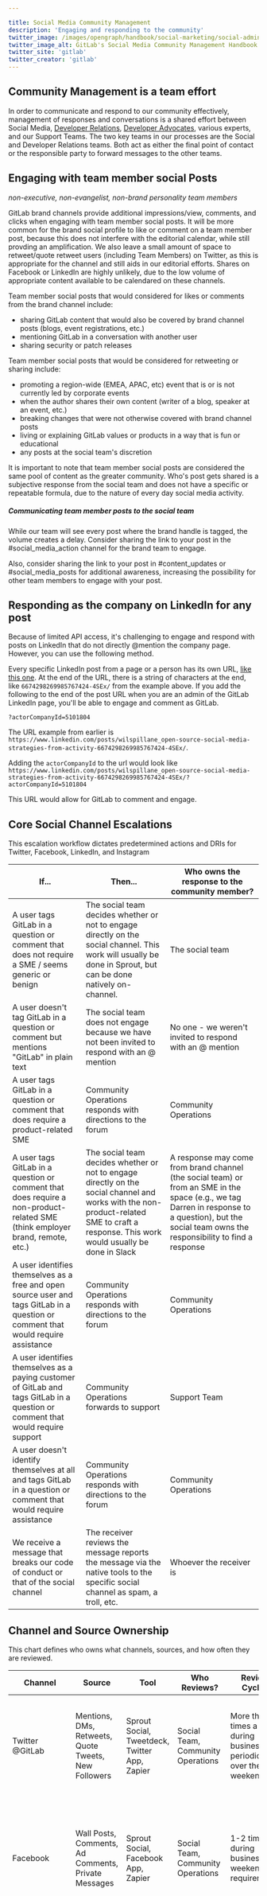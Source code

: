 ```yaml
---

title: Social Media Community Management
description: 'Engaging and responding to the community'
twitter_image: /images/opengraph/handbook/social-marketing/social-admin-cm.png
twitter_image_alt: GitLab's Social Media Community Management Handbook Page
twitter_site: 'gitlab'
twitter_creator: 'gitlab'
---
```







## Community Management is a team effort

In order to communicate and respond to our community effectively, management of responses and conversations is a shared effort between Social Media, [Developer Relations](/handbook/marketing/developer-relations/), [Developer Advocates](/handbook/marketing/developer-relations/developer-advocacy), various experts, and our Support Teams. The two key teams in our processes are the Social and Developer Relations teams. Both act as either the final point of contact or the responsible party to forward messages to the other teams.

## Engaging with team member social Posts

_non-executive, non-evangelist, non-brand personality team members_

GitLab brand channels provide additional impressions/view, comments, and clicks when engaging with team member social posts. It will be more common for the brand social profile to like or comment on a team member post, because this does not interfere with the editorial calendar, while still provding an amplification. We also leave a small amount of space to retweet/quote retweet users (including Team Members) on Twitter, as this is appropriate for the channel and still aids in our editorial efforts. Shares on Facebook or LinkedIn are highly unlikely, due to the low volume of appropriate content available to be calendared on these channels.

Team member social posts that would considered for likes or comments from the brand channel include:

- sharing GitLab content that would also be covered by brand channel posts (blogs, event registrations, etc.)
- mentioning GitLab in a conversation with another user
- sharing security or patch releases

Team member social posts that would be considered for retweeting or sharing include:

- promoting a region-wide (EMEA, APAC, etc) event that is or is not currently led by corporate events
- when the author shares their own content (writer of a blog, speaker at an event, etc.)
- breaking changes that were not otherwise covered with brand channel posts
- living or explaining GitLab values or products in a way that is fun or educational
- any posts at the social team's discretion

It is important to note that team member social posts are considered the same pool of content as the greater community. Who's post gets shared is a subjective response from the social team and does not have a specific or repeatable formula, due to the nature of every day social media activity.

##### Communicating team member posts to the social team

While our team will see every post where the brand handle is tagged, the volume creates a delay. Consider sharing the link to your post in the #social_media_action channel for the brand team to engage.

Also, consider sharing the link to your post in #content_updates or #social_media_posts for additional awareness, increasing the possibility for other team members to engage with your post.

## Responding as the company on LinkedIn for any post

Because of limited API access, it's challenging to engage and respond with posts on LinkedIn that do not directly @mention the company page. However, you can use the following method.

Every specific LinkedIn post from a page or a person has its own URL, [like this one](https://www.linkedin.com/posts/wilspillane_open-source-social-media-strategies-from-activity-6674298269985767424-4SEx/). At the end of the URL, there is a string of characters at the end, like `6674298269985767424-4SEx/` from the example above. If you add the following to the end of the post URL when you are an admin of the GitLab LinkedIn page, you'll be able to engage and comment as GitLab.

`?actorCompanyId=5101804`

The URL example from earlier is
`https://www.linkedin.com/posts/wilspillane_open-source-social-media-strategies-from-activity-6674298269985767424-4SEx/`.

Adding the `actorCompanyId` to the url would look like
`https://www.linkedin.com/posts/wilspillane_open-source-social-media-strategies-from-activity-6674298269985767424-4SEx/?actorCompanyId=5101804`

This URL would allow for GitLab to comment and engage.

## Core Social Channel Escalations

This escalation workflow dictates predetermined actions and DRIs for Twitter, Facebook, LinkedIn, and Instagram

| If...                                                                                                                              | Then...                                                                                                                                                                                  | Who owns the response to the community member?                                                                                                                                                                               |
|------------------------------------------------------------------------------------------------------------------------------------|------------------------------------------------------------------------------------------------------------------------------------------------------------------------------------------|------------------------------------------------------------------------------------------------------------------------------------------------------------------------------------------------------|
| A user tags GitLab in a question or comment that does not require a SME / seems generic or benign                                  | The social team decides whether or not to engage directly on the social channel. This work will usually be done in Sprout, but can be done natively on-channel.                          | The social team                                                                                                                                                                                      |
| A user doesn't tag GitLab in a question or comment but mentions "GitLab" in plain text                                             | The social team does not engage because we have not been invited to respond with an @ mention                                                                                            | No one - we weren't invited to respond with an @ mention                                                                                                                                             |
| A user tags GitLab in a question or comment that does require a product-related SME                                                | Community Operations responds with directions to the forum                                                                                                                            | Community Operations                                                                                                                                                                               |
| A user tags GitLab in a question or comment that does require a non-product-related SME (think employer brand, remote, etc.)       | The social team decides whether or not to engage directly on the social channel and works with the non-product-related SME to craft a response. This work would usually be done in Slack | A response may come from brand channel (the social team) or from an SME in the space (e.g., we tag Darren in response to a question), but the social team owns the responsibility to find a response |
| A user identifies themselves as a free and open source user and tags GitLab in a question or comment that would require assistance | Community Operations responds with directions to the forum                                                                                                                             | Community Operations                                                                                                                                                                               |
| A user identifies themselves as a paying customer of GitLab and tags GitLab in a question or comment that would require support    | Community Operations forwards to support                                                                                                                                              | Support Team                                                                                                                                                                                       |
| A user doesn't identify themselves at all and tags GitLab in a question or comment that would require assistance                   | Community Operations responds with directions to the forum                                                                                                                             | Community Operations                                                                                                                                                                               |
| We receive a message that breaks our code of conduct or that of the social channel                                                 | The receiver reviews the message reports the message via the native tools to the specific social channel as spam, a troll, etc.                                                          | Whoever the receiver is                                                                                                                                                                              |

## Channel and Source Ownership

This chart defines who owns what channels, sources, and how often they are reviewed.

| Channel                 | Source                                               | Tool                                                  | Who Reviews?                                                                                                                                                                   | Review Cycles                                                          | Justification                                                                                                                                                                                                 | Note                                                                                                                    |
|-------------------------|------------------------------------------------------|-------------------------------------------------------|--------------------------------------------------------------------------------------------------------------------------------------------------------------------------------|------------------------------------------------------------------------|---------------------------------------------------------------------------------------------------------------------------------------------------------------------------------------------------------------|-------------------------------------------------------------------------------------------------------------------------|
| Twitter @GitLab         | Mentions, DMs, Retweets, Quote Tweets, New Followers | Sprout Social, Tweetdeck, Twitter App, Zapier         | Social Team, Community Operations                                                                                                                                              | More than 3 times a day during business; periodically over the weekend | Twitter is for live and recent changes/news. Requires more engagement and community management than other channels.                                                                                           | -                                                                                                                       |
| Facebook                | Wall Posts, Comments, Ad Comments, Private Messages  | Sprout Social, Facebook App, Zapier                   | Social Team, Community Operations                                                                                                                                              | 1-2 times during business; no weekend requirements                     | Facebook does not receive many comments and users shouldn't expect immediate responses.                                                                                                                       | Reviewing items in Sprout doesn't remove the native Facebook notifications, so we'll need one SSOT (likely Sprout)      |
| LinkedIn                | Comments                                             | Sprout Social, LinkedIn App                           | Social Team                                                                                                                                                                    | 1-2 times during business; no weekend requirements                     | While LinkedIn works 7 days a week, our engagement isn't necessary. Most comments are not questions, and users don't have an expectation on a response time for LinkedIn.                                     | responding directly to a user comment doesn't allow for tagging the user in Sprout (could be a LinkedIn API limitation) |
| LinkedIn                | Shares, Mentions                                     | LinkedIn App (not available through a 3rd Party tool) | Social Team                                                                                                                                                                    | 2-3 times a week                                                       | This activity helps with reviewing how GitLab is perceived on the channel, and engagement aids in impressions. However, this is not a high priority activity.                                                 | Requires a manual check several times a week for engagement and awareness factors                                       |
| Instagram               | Comments, Ad Comments, Mentions, and Media Tags      | Sprout Social, Instagram App                          | Social Team                                                                                                                                                                    | 1-2 times during business; no weekend requirements                     | Instagram does not receive many comments and users shouldn't expect immediate responses.                                                                                                                      | -                                                                                                                       |
| Instagram               | DMs                                                  | Instagram App                                         | Social Team                                                                                                                                                                    | 1-2 times a day                                                        | While we don't receive many messages, what we do get is mentions of being in a user story. With only a 24 hour lifecyle, if we want to engage with users who tag us, we'll need to look at least once a day.  | Not available through a 3rd party tool                                                                                  |
| HackerNews              | Mentions                                             | Zapier + Slack                                        | Community Operations, Developer Evangelism, Team Member Experts                                                                                                                | via notification in Slack                                              | no cycle is necessary because notifications happen live                                                                                                                                                       | notifications in #hn-mentions channel, requires a personal account to respond                                           |
| Reddit                  | Mentions                                             | Zapier + ZenDesk                                      | Community Operations, Developer Evangelism, Team Member Experts                                                                                                                | via notification in Slack                                              | no cycle is necessary because notifications happen live                                                                                                                                                       | requires a personal account to respond                                                                                  |
| StackOverflow           | Mentions                                             | Zapier + ZenDesk                                      | Community Operations, Developer Evangelism, Team Member Experts                                                                                                                | via notification in Slack                                              | no cycle is necessary because notifications happen live                                                                                                                                                       | requires a personal account to respond                                                                                  |
| GitLab Forum            | New User Posts                                       | Zapier + Slack                                        | Community Operations, Developer Evangelism, Team Member Experts                                                                                                                | via notification in Slack                                              | no cycle is necessary because notifications happen live                                                                                                                                                       | notifications to the #gitlab-forum channel                                                                              |
| YouTube (both channels) | Comments on our videos                               | YouTube App                                           | We need to identify who owns these channels, whether or not we want comments on, and how often they need to be checked. This has been a crack in our workflows for many teams. | -                                                                      | -                                                                                                                                                                                                             | there is no community management function available in 3rd parties                                                      |

## Community Management on Instagram

It is worth calling out platform specifics for [Instagram](https://www.instagram.com/gitlab) in [our handbook](/handbook/marketing/integrated-marketing/digital-strategy/social-marketing/#instagram-) because the channel does not operate like any other Brand Social Channel. Since Instagram is a visual first platform, we take an editorial approach that prioritizes brand awareness, and 1:1 conversation. This is GitLab's opportunity to share real team member stories, and express our values.

One of the challenges we face as an all-remote organization on Instagram, is that we typically have lower quality images. We have to depend on team members and their cell phone photos. So our approach to each post is to be authentic. Don't filter the image. These are photos of real offices or experiences, and portray actual team members.

<details>
 <summary markdown='span'>
   Sizes & Ratios
 </summary>

When posting to the Instagram feed, you can tap the expand/zoom feature at the bottom left of your photo. This will allow your photo to appear in a 1.91:1 ratio or 1080x608 pixels. If there are no sizing issues, then the photo can remain in a 1:1 ratio or 1080x1080 pixels.

When posting multiple photos to your feed post, think about which image will receive most engagement. That image should display first. Hint: team members and their pets or families engage really well!
</details>

<details>
 <summary markdown='span'>
  Caption
 </summary>

We choose to use long form captions on our Instagram page because it allows us to provide our community an authentic story. Make sure to always give credit when do. This can be simply done by adding - Name, Title at the end.
</details>

<details>
 <summary markdown='span'>
  Post consistently
 </summary>

Instagram is an unrealistic channel for GitLab to post every single day on. That is why we develop themes to live by during a given period. For each campaign launched, you should post once a week.

Always post at THE optimal time. Because we don't post multiple times a day on Instagram, you have the opportunity to schedule each week at the 5 start stime that Sprout Social recommends. This will guarentte that your post is published at the peak time and with the most eyes on it.
</details>

<details>
 <summary markdown='span'>
  Use hashtags
 </summary>

We noticed that posts with a group of hashtags increased the reach of each feed post. So by using hashtags, your post will be discovered through the Explore Page. Each theme or campaign you run, should start with hashtag research. Once you've determined your tags they should be added at the end of every single caption. Don't forget to add a space between the caption and the tags. Otherwise they will be visually distracting.
</details>

<details>
 <summary markdown='span'>
  Respond and engage
 </summary>

Make sure to always respond or engage with your community each chance you get. The GitLab Brand Instagram provides a unique opportunity to foster 1:1 conversation or interaction. Because we don't post every day- it is likely there are only a few comments. That's why you should like or comment on every single one that isn't an automated bot. Remember to have fun and be relatable in these moments. Even a simple "thanks + an emoji!" can go a long way.
</details>

<details>
 <summary markdown='span'>
  Strategically Post Stories
 </summary>

Because we only post weekly, a great way to increase accounts reached, content interactions, and followers is to post a Story related to the feed post you shared recently. After new interactions slow down, post an Instagram story that repackages the content for our audience. If you are sharing a quote, you can [use this template](https://www.canva.com/design/DAEhlR0eLXc/-ILYwspj8NRtfN_-O1yT5g/view?utm_content=DAEhlR0eLXc&utm_campaign=designshare&utm_medium=link&utm_source=sharebutton&mode=preview).
</details>
